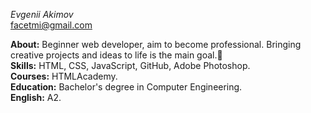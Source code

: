*Evgenii Akimov*<br/>
facetmi@gmail.com

**About:** Beginner web developer, aim to become professional. Bringing creative projects and ideas to life is the main goal.:telescope:<br/>
**Skills:** HTML, CSS, JavaScript, GitHub, Adobe Photoshop.<br/>
**Courses:** HTMLAcademy.<br/>
**Education:** Bachelor's degree in Computer Engineering.<br/>
**English:** A2.
